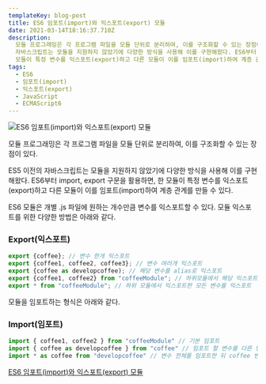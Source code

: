```yaml
---
templateKey: blog-post
title: ES6 임포트(import)와 익스포트(export) 모듈
date: 2021-03-14T18:16:37.710Z
description:
  모듈 프로그래밍은 각 프로그램 파일을 모듈 단위로 분리하여, 이를 구조화할 수 있는 장점이 있다. ES5 이전의
  자바스크립트는 모듈을 지원하지 않았기에 다양한 방식을 사용해 이를 구현해왔다. ES6부터 import, export 구문을 활용하면, 한
  모듈이 특정 변수를 익스포트(export)하고 다른 모듈이 이를 임포트(import)하여 계층 관계를 만들 수 있다.
tags:
  - ES6
  - 임포트(import)
  - 익스포트(export)
  - JavaScript
  - ECMAScript6
---
```


![ES6 임포트(import)와 익스포트(export) 모듈](/assets/es6.png "ES6 임포트(import)와 익스포트(export) 모듈")

모듈 프로그래밍은 각 프로그램 파일을 모듈 단위로 분리하여, 이를 구조화할 수 있는 장점이 있다.

ES5 이전의 자바스크립트는 모듈을 지원하지 않았기에 다양한 방식을 사용해 이를 구현해왔다. ES6부터 import, export 구문을 활용하면, 한 모듈이 특정 변수를 익스포트(export)하고 다른 모듈이 이를 임포트(import)하여 계층 관계를 만들 수 있다.

ES6 모듈은 개별 .js 파일에 원하는 개수만큼 변수를 익스포트할 수 있다.
모듈 익스포트를 위한 다양한 방법은 아래와 같다.

### Export(익스포트)

```javascript
export {coffee}; // 변수 한개 익스포트
export {coffee1, coffee2, coffee3}; // 변수 여러개 익스포트
export {coffee as developcoffee); // 해당 변수를 alias로 익스포트
export {coffee1, coffee2} from "coffeeModule"; // 하위모듈에서 해당 익스포트된 변수를 익스포트
export * from "coffeeModule"; // 하위 모듈에서 익스포트한 모든 변수를 익스포트
```

모듈을 임포트하는 형식은 아래와 같다.

### Import(임포트)

```javascript
import { coffee1, coffee2 } from "coffeeModule" // 기본 임포트
import { coffee as developcoffee } from "coffee" // 임포트 할 변수를 다른 변수로 alias
import * as coffee from "developcoffee" // 변수 전체를 임포트한 뒤 coffee 변수로 alias
```

[ES6 임포트(import)와 익스포트(export) 모듈](http://www.google.co.kr)
